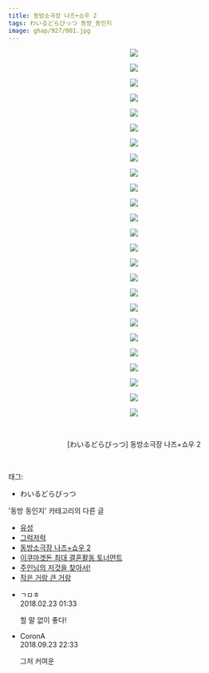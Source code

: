 ```yaml
---
title: 동방소극장 나즈+쇼우 2
tags: わいるどらびっつ 동방_동인지
image: ghap/927/001.jpg
---
```

<div class="article">
<p style="text-align: center; clear: none; float: none;"><img src="{{ site.nasurl }}/ghap/927/001.jpg"/></p>
<p style="text-align: center; clear: none; float: none;"><img src="{{ site.nasurl }}/ghap/927/002.jpg"/></p>
<p style="text-align: center; clear: none; float: none;"><img src="{{ site.nasurl }}/ghap/927/003.jpg"/></p>
<p style="text-align: center; clear: none; float: none;"><img src="{{ site.nasurl }}/ghap/927/004.jpg"/></p>
<p style="text-align: center; clear: none; float: none;"><img src="{{ site.nasurl }}/ghap/927/005.jpg"/></p>
<p style="text-align: center; clear: none; float: none;"><img src="{{ site.nasurl }}/ghap/927/006.jpg"/></p>
<p style="text-align: center; clear: none; float: none;"><img src="{{ site.nasurl }}/ghap/927/007.jpg"/></p>
<p style="text-align: center; clear: none; float: none;"><img src="{{ site.nasurl }}/ghap/927/008.jpg"/></p>
<p style="text-align: center; clear: none; float: none;"><img src="{{ site.nasurl }}/ghap/927/009.jpg"/></p>
<p style="text-align: center; clear: none; float: none;"><img src="{{ site.nasurl }}/ghap/927/010.jpg"/></p>
<p style="text-align: center; clear: none; float: none;"><img src="{{ site.nasurl }}/ghap/927/011.jpg"/></p>
<p style="text-align: center; clear: none; float: none;"><img src="{{ site.nasurl }}/ghap/927/012.jpg"/></p>
<p style="text-align: center; clear: none; float: none;"><img src="{{ site.nasurl }}/ghap/927/013.jpg"/></p>
<p style="text-align: center; clear: none; float: none;"><img src="{{ site.nasurl }}/ghap/927/014.jpg"/></p>
<p style="text-align: center; clear: none; float: none;"><img src="{{ site.nasurl }}/ghap/927/015.jpg"/></p>
<p style="text-align: center; clear: none; float: none;"><img src="{{ site.nasurl }}/ghap/927/016.jpg"/></p>
<p style="text-align: center; clear: none; float: none;"><img src="{{ site.nasurl }}/ghap/927/017.jpg"/></p>
<p style="text-align: center; clear: none; float: none;"><img src="{{ site.nasurl }}/ghap/927/018.jpg"/></p>
<p style="text-align: center; clear: none; float: none;"><img src="{{ site.nasurl }}/ghap/927/019.jpg"/></p>
<p style="text-align: center; clear: none; float: none;"><img src="{{ site.nasurl }}/ghap/927/020.jpg"/></p>
<p style="text-align: center; clear: none; float: none;"><img src="{{ site.nasurl }}/ghap/927/021.jpg"/></p>
<p style="text-align: center; clear: none; float: none;"><img src="{{ site.nasurl }}/ghap/927/022.jpg"/></p>
<p style="text-align: center; clear: none; float: none;"><img src="{{ site.nasurl }}/ghap/927/023.jpg"/></p>
<p style="text-align: center; clear: none; float: none;"><img src="{{ site.nasurl }}/ghap/927/024.jpg"/></p>
<p style="text-align: center; clear: none; float: none;"><img src="{{ site.nasurl }}/ghap/927/025.jpg"/></p>
<p style="text-align: center; clear: none; float: none;"><br/></p>
<p style="text-align: center; clear: none; float: none;">[わいるどらびっつ] 동방소극장 나즈+쇼우 2</p>
<p><br/></p>
</div><div class="tagTrail">
<p>태그: </p>
<ul>
<li>わいるどらびっつ</li>
</ul>
</div><div class="another">
<p>'동방 동인지' 카테고리의 다른 글</p>
<ul>
<li><a href="/2016-07-19-ghap_929">유성</a></li>
<li><a href="/2016-07-19-ghap_928">그럭저럭</a></li>
<li><a href="/2016-07-19-ghap_927">동방소극장 나즈+쇼우 2</a></li>
<li><a href="/2016-07-19-ghap_926">이쿠마겟돈 최대 결혼활동 토너먼트</a></li>
<li><a href="/2016-07-19-ghap_925">주인님의 저것을 찾아서!</a></li>
<li><a href="/2016-07-19-ghap_924">작은 거랑 큰 거랑</a></li>
</ul>
</div><div class="cb_module cb_fluid">
<div class="cb_wrt cb_profile">
<div class="comment">
<ul>
<li class="cb_thumb_off" id="comment15204676">
<div class="cb_comment_area">
<div class="cb_info_area">
<div class="cb_section">
<span class="cb_nick_name">ㄱㅁㅎ</span>
</div>
<div class="cb_section">
<span class="cb_date">2018.02.23 01:33 </span>
</div>
</div>
<div class="cb_dsc_comment">
<p class="cb_dsc">
											할 말 없이 좋다!
										</p>
</div>
</div></li>
<li class="cb_thumb_off" id="comment15338746">
<div class="cb_comment_area">
<div class="cb_info_area">
<div class="cb_section">
<span class="cb_nick_name">CoronA</span>
</div>
<div class="cb_section">
<span class="cb_date">2018.09.23 22:33 </span>
</div>
</div>
<div class="cb_dsc_comment">
<p class="cb_dsc">
											그저 커여운
										</p>
</div>
</div></li>
</ul>
</div>
</div><!-- commentList close -->
</div>